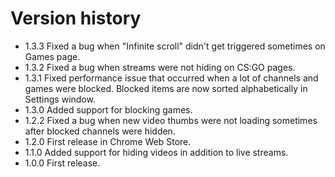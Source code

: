 # Version history
- 1.3.3 Fixed a bug when "Infinite scroll" didn't get triggered sometimes on Games page.
- 1.3.2 Fixed a bug when streams were not hiding on CS:GO pages.
- 1.3.1 Fixed performance issue that occurred when a lot of channels and games were blocked. Blocked items are now sorted alphabetically in Settings window.
- 1.3.0 Added support for blocking games.
- 1.2.2 Fixed a bug when new video thumbs were not loading sometimes after blocked channels were hidden.
- 1.2.0 First release in Chrome Web Store.
- 1.1.0 Added support for hiding videos in addition to live streams.
- 1.0.0 First release.
